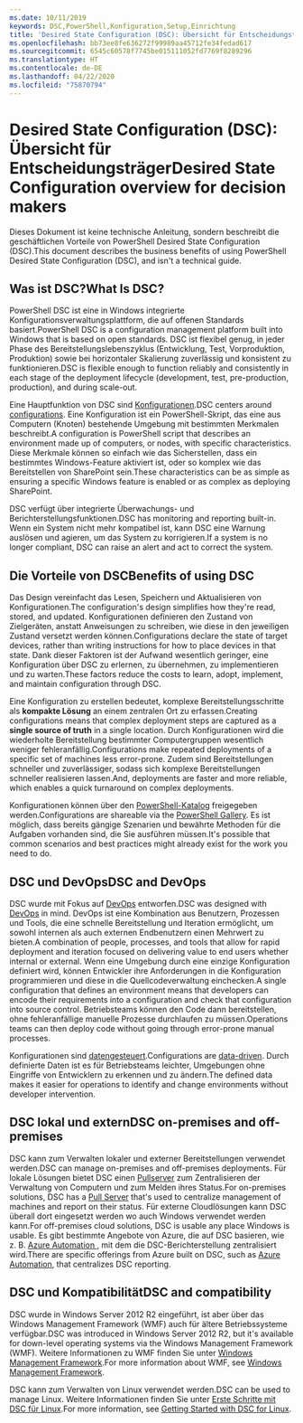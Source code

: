 ```yaml
---
ms.date: 10/11/2019
keywords: DSC,PowerShell,Konfiguration,Setup,Einrichtung
title: 'Desired State Configuration (DSC): Übersicht für Entscheidungsträger'
ms.openlocfilehash: bb73ee8fe636272f99989aa45712fe34fedad617
ms.sourcegitcommit: 6545c60578f7745be015111052fd7769f8289296
ms.translationtype: HT
ms.contentlocale: de-DE
ms.lasthandoff: 04/22/2020
ms.locfileid: "75870794"
---
```

# <a name="desired-state-configuration-overview-for-decision-makers"></a><span data-ttu-id="a4f0c-103">Desired State Configuration (DSC): Übersicht für Entscheidungsträger</span><span class="sxs-lookup"><span data-stu-id="a4f0c-103">Desired State Configuration overview for decision makers</span></span>

<span data-ttu-id="a4f0c-104">Dieses Dokument ist keine technische Anleitung, sondern beschreibt die geschäftlichen Vorteile von PowerShell Desired State Configuration (DSC).</span><span class="sxs-lookup"><span data-stu-id="a4f0c-104">This document describes the business benefits of using PowerShell Desired State Configuration (DSC), and isn't a technical guide.</span></span>

## <a name="what-is-dsc"></a><span data-ttu-id="a4f0c-105">Was ist DSC?</span><span class="sxs-lookup"><span data-stu-id="a4f0c-105">What Is DSC?</span></span>

<span data-ttu-id="a4f0c-106">PowerShell DSC ist eine in Windows integrierte Konfigurationsverwaltungsplattform, die auf offenen Standards basiert.</span><span class="sxs-lookup"><span data-stu-id="a4f0c-106">PowerShell DSC is a configuration management platform built into Windows that is based on open standards.</span></span> <span data-ttu-id="a4f0c-107">DSC ist flexibel genug, in jeder Phase des Bereitstellungslebenszyklus (Entwicklung, Test, Vorproduktion, Produktion) sowie bei horizontaler Skalierung zuverlässig und konsistent zu funktionieren.</span><span class="sxs-lookup"><span data-stu-id="a4f0c-107">DSC is flexible enough to function reliably and consistently in each stage of the deployment lifecycle (development, test, pre-production, production), and during scale-out.</span></span>

<span data-ttu-id="a4f0c-108">Eine Hauptfunktion von DSC sind [Konfigurationen](../configurations/configurations.md).</span><span class="sxs-lookup"><span data-stu-id="a4f0c-108">DSC centers around [configurations](../configurations/configurations.md).</span></span> <span data-ttu-id="a4f0c-109">Eine Konfiguration ist ein PowerShell-Skript, das eine aus Computern (Knoten) bestehende Umgebung mit bestimmten Merkmalen beschreibt.</span><span class="sxs-lookup"><span data-stu-id="a4f0c-109">A configuration is PowerShell script that describes an environment made up of computers, or nodes, with specific characteristics.</span></span> <span data-ttu-id="a4f0c-110">Diese Merkmale können so einfach wie das Sicherstellen, dass ein bestimmtes Windows-Feature aktiviert ist, oder so komplex wie das Bereitstellen von SharePoint sein.</span><span class="sxs-lookup"><span data-stu-id="a4f0c-110">These characteristics can be as simple as ensuring a specific Windows feature is enabled or as complex as deploying SharePoint.</span></span>

<span data-ttu-id="a4f0c-111">DSC verfügt über integrierte Überwachungs- und Berichterstellungsfunktionen.</span><span class="sxs-lookup"><span data-stu-id="a4f0c-111">DSC has monitoring and reporting built-in.</span></span> <span data-ttu-id="a4f0c-112">Wenn ein System nicht mehr kompatibel ist, kann DSC eine Warnung auslösen und agieren, um das System zu korrigieren.</span><span class="sxs-lookup"><span data-stu-id="a4f0c-112">If a system is no longer compliant, DSC can raise an alert and act to correct the system.</span></span>

## <a name="benefits-of-using-dsc"></a><span data-ttu-id="a4f0c-113">Die Vorteile von DSC</span><span class="sxs-lookup"><span data-stu-id="a4f0c-113">Benefits of using DSC</span></span>

<span data-ttu-id="a4f0c-114">Das Design vereinfacht das Lesen, Speichern und Aktualisieren von Konfigurationen.</span><span class="sxs-lookup"><span data-stu-id="a4f0c-114">The configuration's design simplifies how they're read, stored, and updated.</span></span> <span data-ttu-id="a4f0c-115">Konfigurationen definieren den Zustand von Zielgeräten, anstatt Anweisungen zu schreiben, wie diese in den jeweiligen Zustand versetzt werden können.</span><span class="sxs-lookup"><span data-stu-id="a4f0c-115">Configurations declare the state of target devices, rather than writing instructions for how to place devices in that state.</span></span> <span data-ttu-id="a4f0c-116">Dank dieser Faktoren ist der Aufwand wesentlich geringer, eine Konfiguration über DSC zu erlernen, zu übernehmen, zu implementieren und zu warten.</span><span class="sxs-lookup"><span data-stu-id="a4f0c-116">These factors reduce the costs to learn, adopt, implement, and maintain configuration through DSC.</span></span>

<span data-ttu-id="a4f0c-117">Eine Konfiguration zu erstellen bedeutet, komplexe Bereitstellungsschritte als **kompakte Lösung** an einem zentralen Ort zu erfassen.</span><span class="sxs-lookup"><span data-stu-id="a4f0c-117">Creating configurations means that complex deployment steps are captured as a **single source of truth** in a single location.</span></span> <span data-ttu-id="a4f0c-118">Durch Konfigurationen wird die wiederholte Bereitstellung bestimmter Computergruppen wesentlich weniger fehleranfällig.</span><span class="sxs-lookup"><span data-stu-id="a4f0c-118">Configurations make repeated deployments of a specific set of machines less error-prone.</span></span> <span data-ttu-id="a4f0c-119">Zudem sind Bereitstellungen schneller und zuverlässiger, sodass sich komplexe Bereitstellungen schneller realisieren lassen.</span><span class="sxs-lookup"><span data-stu-id="a4f0c-119">And, deployments are faster and more reliable, which enables a quick turnaround on complex deployments.</span></span>

<span data-ttu-id="a4f0c-120">Konfigurationen können über den [PowerShell-Katalog](https://powershellgallery.com) freigegeben werden.</span><span class="sxs-lookup"><span data-stu-id="a4f0c-120">Configurations are shareable via the [PowerShell Gallery](https://powershellgallery.com).</span></span> <span data-ttu-id="a4f0c-121">Es ist möglich, dass bereits gängige Szenarien und bewährte Methoden für die Aufgaben vorhanden sind, die Sie ausführen müssen.</span><span class="sxs-lookup"><span data-stu-id="a4f0c-121">It's possible that common scenarios and best practices might already exist for the work you need to do.</span></span>

## <a name="dsc-and-devops"></a><span data-ttu-id="a4f0c-122">DSC und DevOps</span><span class="sxs-lookup"><span data-stu-id="a4f0c-122">DSC and DevOps</span></span>

<span data-ttu-id="a4f0c-123">DSC wurde mit Fokus auf [DevOps](/archive/blogs/ashleymcglone/devops-for-n00bs-ie-windows-people-like-me) entworfen.</span><span class="sxs-lookup"><span data-stu-id="a4f0c-123">DSC was designed with [DevOps](/archive/blogs/ashleymcglone/devops-for-n00bs-ie-windows-people-like-me) in mind.</span></span> <span data-ttu-id="a4f0c-124">DevOps ist eine Kombination aus Benutzern, Prozessen und Tools, die eine schnelle Bereitstellung und Iteration ermöglicht, um sowohl internen als auch externen Endbenutzern einen Mehrwert zu bieten.</span><span class="sxs-lookup"><span data-stu-id="a4f0c-124">A combination of people, processes, and tools that allow for rapid deployment and iteration focused on delivering value to end users whether internal or external.</span></span> <span data-ttu-id="a4f0c-125">Wenn eine Umgebung durch eine einzige Konfiguration definiert wird, können Entwickler ihre Anforderungen in die Konfiguration programmieren und diese in die Quellcodeverwaltung einchecken.</span><span class="sxs-lookup"><span data-stu-id="a4f0c-125">A single configuration that defines an environment means that developers can encode their requirements into a configuration and check that configuration into source control.</span></span> <span data-ttu-id="a4f0c-126">Betriebsteams können den Code dann bereitstellen, ohne fehleranfällige manuelle Prozesse durchlaufen zu müssen.</span><span class="sxs-lookup"><span data-stu-id="a4f0c-126">Operations teams can then deploy code without going through error-prone manual processes.</span></span>

<span data-ttu-id="a4f0c-127">Konfigurationen sind [datengesteuert](../configurations/configData.md).</span><span class="sxs-lookup"><span data-stu-id="a4f0c-127">Configurations are [data-driven](../configurations/configData.md).</span></span> <span data-ttu-id="a4f0c-128">Durch definierte Daten ist es für Betriebsteams leichter, Umgebungen ohne Eingriffe von Entwicklern zu erkennen und zu ändern.</span><span class="sxs-lookup"><span data-stu-id="a4f0c-128">The defined data makes it easier for operations to identify and change environments without developer intervention.</span></span>

## <a name="dsc-on-premises-and-off-premises"></a><span data-ttu-id="a4f0c-129">DSC lokal und extern</span><span class="sxs-lookup"><span data-stu-id="a4f0c-129">DSC on-premises and off-premises</span></span>

<span data-ttu-id="a4f0c-130">DSC kann zum Verwalten lokaler und externer Bereitstellungen verwendet werden.</span><span class="sxs-lookup"><span data-stu-id="a4f0c-130">DSC can manage on-premises and off-premises deployments.</span></span> <span data-ttu-id="a4f0c-131">Für lokale Lösungen bietet DSC einen [Pullserver](../pull-server/pullServer.md) zum Zentralisieren der Verwaltung von Computern und zum Melden ihres Status.</span><span class="sxs-lookup"><span data-stu-id="a4f0c-131">For on-premises solutions, DSC has a [Pull Server](../pull-server/pullServer.md) that's used to centralize management of machines and report on their status.</span></span> <span data-ttu-id="a4f0c-132">Für externe Cloudlösungen kann DSC überall dort eingesetzt werden wo auch Windows verwendet werden kann.</span><span class="sxs-lookup"><span data-stu-id="a4f0c-132">For off-premises cloud solutions, DSC is usable any place Windows is usable.</span></span>
<span data-ttu-id="a4f0c-133">Es gibt bestimmte Angebote von Azure, die auf DSC basieren, wie z. B. [Azure Automation ](/azure/automation), mit dem die DSC-Berichterstellung zentralisiert wird.</span><span class="sxs-lookup"><span data-stu-id="a4f0c-133">There are specific offerings from Azure built on DSC, such as [Azure Automation](/azure/automation), that centralizes DSC reporting.</span></span>

## <a name="dsc-and-compatibility"></a><span data-ttu-id="a4f0c-134">DSC und Kompatibilität</span><span class="sxs-lookup"><span data-stu-id="a4f0c-134">DSC and compatibility</span></span>

<span data-ttu-id="a4f0c-135">DSC wurde in Windows Server 2012 R2 eingeführt, ist aber über das Windows Management Framework (WMF) auch für ältere Betriebssysteme verfügbar.</span><span class="sxs-lookup"><span data-stu-id="a4f0c-135">DSC was introduced in Windows Server 2012 R2, but it's available for down-level operating systems via the Windows Management Framework (WMF).</span></span> <span data-ttu-id="a4f0c-136">Weitere Informationen zu WMF finden Sie unter [Windows Management Framework](/powershell/scripting/wmf/overview).</span><span class="sxs-lookup"><span data-stu-id="a4f0c-136">For more information about WMF, see [Windows Management Framework](/powershell/scripting/wmf/overview).</span></span>

<span data-ttu-id="a4f0c-137">DSC kann zum Verwalten von Linux verwendet werden.</span><span class="sxs-lookup"><span data-stu-id="a4f0c-137">DSC can be used to manage Linux.</span></span> <span data-ttu-id="a4f0c-138">Weitere Informationen finden Sie unter [Erste Schritte mit DSC für Linux](../getting-started/lnxGettingStarted.md).</span><span class="sxs-lookup"><span data-stu-id="a4f0c-138">For more information, see [Getting Started with DSC for Linux](../getting-started/lnxGettingStarted.md).</span></span>
